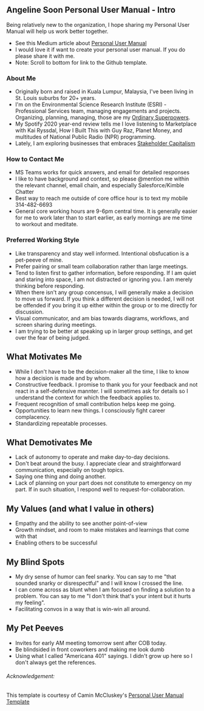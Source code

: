 ## Angeline Soon Personal User Manual - Intro
Being relatively new to the organization, I hope sharing my Personal User Manual will help us work better together.  
- See this Medium article about [Personal User Manual](https://medium.com/better-programming/personal-user-manuals-the-good-the-bad-and-the-template-7b80db5044ea) 
- I would love it if want to create your personal user manual. If you do please share it with me.  
- Note: Scroll to bottom for link to the Github template.  

### About Me

- Originally born and raised in Kuala Lumpur, Malaysia, I've been living in St. Louis suburbs for 20+ years. 
- I'm on the Environmental Science Research Institute (ESRI) - Professional Services team, managing engagements and projects. Organizing, planning, managing, those are my [Ordinary Superpowers](https://www.asuperpoweredlife.com/).  
- My Spotify 2020 year-end review tells me I love listening to Marketplace with Kai Ryssdal, How I Built This with Guy Raz, Planet Money, and multitudes of National Public Radio (NPR) programming.  
- Lately, I am exploring businesses that embraces [Stakeholder Capitalism](https://www.instituteforcorporatetransformation.com/podcast)   

### How to Contact Me
- MS Teams works for quick answers, and email for detailed responses  
- I like to have background and context, so please @mention me within the relevant channel, email chain, and especially Salesforce/Kimble Chatter
- Best way to reach me outside of core office hour is to text my mobile 314-482-6693
- General core working hours are 9-6pm central time. It is generally easier for me to work later than to start earlier, as early mornings are me time to workout and meditate.  

### Preferred Working Style
- Like transparency and stay well informed. Intentional obsfucation is a pet-peeve of mine. 
- Prefer pairing or small team collaboration rather than large meetings. 
- Tend to listen first to gather information, before responding. If I am quiet and staring into space, I am not distracted or ignoring you. I am merely thinking before responding. 
- When there isn't any group concensus, I will generally make a decision to move us forward. If you think a different decision is needed, I will not be offended if you bring it up either within the group or to me directly for discussion. 
- Visual communicator, and am bias towards diagrams, workflows, and screen sharing during meetings. 
- I am trying to be better at speaking up in larger group settings, and get over the fear of being judged.

## What Motivates Me
- While I don't have to be the decision-maker all the time, I like to know how a decision is made and by whom. 
- Constructive feedback. I promise to thank you for your feedback and not react in a self-defensive mannter. I will sometimes ask for details so I understand the context for which the feedback applies to.
- Frequent recognition of small contribution helps keep me going.
- Opportunities to learn new things. I consciously fight career complacency. 
- Standardizing repeatable processes. 

## What Demotivates Me
- Lack of autonomy to operate and make day-to-day decisions.
- Don't beat around the busy. I appreciate clear and straightforward communication, especially on tough topics.
- Saying one thing and doing another. 
- Lack of planning on your part does not constitute to emergency on my part. If in such situation, I respond well to request-for-collaboration.

## My Values (and what I value in others)
- Empathy and the ability to see another point-of-view
- Growth mindset, and room to make mistakes and learnings that come with that
- Enabling others to be successful

## My Blind Spots
- My dry sense of humor can feel snarky. You can say to me "that sounded snarky or disrespectful" and I will know I crossed the line. 
- I can come across as blunt when I am focused on finding a solution to a problem. You can say to me "I don't think that's your intent but it hurts my feeling". 
- Facilitating convos in a way that is win-win all around. 

## My Pet Peeves
- Invites for early AM meeting tomorrow sent after COB today.
- Be blindsided in front coworkers and making me look dumb
- Using what I called "Americana 401" sayings. I didn't grow up here so I don't always get the references. 

###### Acknowledgement:
This template is courtesy of Camin McCluskey's [Personal User Manual Template](https://github.com/camin-mccluskey/Personal-User-Manual-Template)
